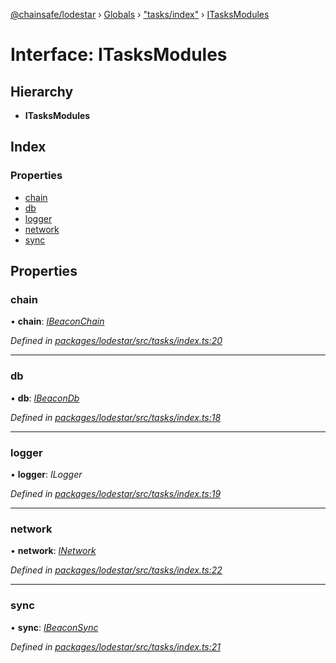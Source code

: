 [@chainsafe/lodestar](../README.md) › [Globals](../globals.md) › ["tasks/index"](../modules/_tasks_index_.md) › [ITasksModules](_tasks_index_.itasksmodules.md)

# Interface: ITasksModules

## Hierarchy

* **ITasksModules**

## Index

### Properties

* [chain](_tasks_index_.itasksmodules.md#chain)
* [db](_tasks_index_.itasksmodules.md#db)
* [logger](_tasks_index_.itasksmodules.md#logger)
* [network](_tasks_index_.itasksmodules.md#network)
* [sync](_tasks_index_.itasksmodules.md#sync)

## Properties

###  chain

• **chain**: *[IBeaconChain](_chain_interface_.ibeaconchain.md)*

*Defined in [packages/lodestar/src/tasks/index.ts:20](https://github.com/ChainSafe/lodestar/blob/08fb27fc7/packages/lodestar/src/tasks/index.ts#L20)*

___

###  db

• **db**: *[IBeaconDb](_db_api_beacon_interface_.ibeacondb.md)*

*Defined in [packages/lodestar/src/tasks/index.ts:18](https://github.com/ChainSafe/lodestar/blob/08fb27fc7/packages/lodestar/src/tasks/index.ts#L18)*

___

###  logger

• **logger**: *ILogger*

*Defined in [packages/lodestar/src/tasks/index.ts:19](https://github.com/ChainSafe/lodestar/blob/08fb27fc7/packages/lodestar/src/tasks/index.ts#L19)*

___

###  network

• **network**: *[INetwork](_network_interface_.inetwork.md)*

*Defined in [packages/lodestar/src/tasks/index.ts:22](https://github.com/ChainSafe/lodestar/blob/08fb27fc7/packages/lodestar/src/tasks/index.ts#L22)*

___

###  sync

• **sync**: *[IBeaconSync](_sync_interface_.ibeaconsync.md)*

*Defined in [packages/lodestar/src/tasks/index.ts:21](https://github.com/ChainSafe/lodestar/blob/08fb27fc7/packages/lodestar/src/tasks/index.ts#L21)*
